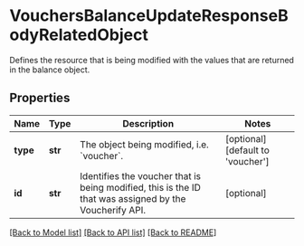 # VouchersBalanceUpdateResponseBodyRelatedObject

Defines the resource that is being modified with the values that are returned in the balance object.

## Properties

Name | Type | Description | Notes
------------ | ------------- | ------------- | -------------
**type** | **str** | The object being modified, i.e. &#x60;voucher&#x60;. | [optional] [default to 'voucher']
**id** | **str** | Identifies the voucher that is being modified, this is the ID that was assigned by the Voucherify API. | [optional] 

[[Back to Model list]](../README.md#documentation-for-models) [[Back to API list]](../README.md#documentation-for-api-endpoints) [[Back to README]](../README.md)


